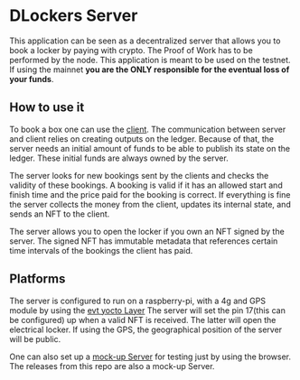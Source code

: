 # DLockers  Server


This application can be seen as a decentralized server that allows you to book a locker by paying with crypto.
The Proof of Work has to be performed by the node.
This application is meant to be used on the testnet.
If using the mainnet **you are the ONLY responsible for the eventual loss of your funds**.

## How to use it

To book a box one can use the [client](https://eddytheco.github.io/DLockers/Client).
The communication between server and client relies on creating outputs on the ledger.
Because of that, the server needs an initial amount of funds to be able to publish its state on the ledger. 
These initial funds are always owned by the server.


The server looks for new bookings sent by the clients and checks the validity of these bookings.
A booking is valid if it has an allowed  start and finish time and the price paid for the booking is correct.
If everything is fine the server collects the money from the client, updates its internal state, and sends an NFT to the client.


The server allows you to open the locker if you own an NFT signed by the server.
The signed NFT has immutable metadata that references certain time intervals of the bookings the client has paid.

## Platforms

The server is configured to run on a raspberry-pi, with a 4g and GPS module by using the [evt yocto Layer](https://github.com/EddyTheCo/meta-evt)
The server will set the pin 17(this can be configured) up when a valid NFT is received.
The latter will open the electrical locker.
If using the GPS, the geographical position of the server will be public. 

One can also set up a [mock-up Server](https://eddytheco.github.io/DLockers/MockupServer) for testing just by using the browser.
The releases from this repo are also a mock-up Server.
